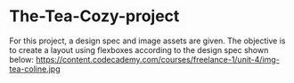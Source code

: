 # The-Tea-Cozy-project
For this project, a design spec and image assets are given. The objective is to create a layout using flexboxes according to the design spec shown below:
https://content.codecademy.com/courses/freelance-1/unit-4/img-tea-coline.jpg
